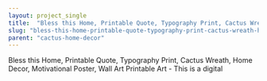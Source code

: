 ```yaml
---
layout: project_single
title:  "Bless this Home, Printable Quote, Typography Print, Cactus Wreath, Home Decor, Motivational Poster, Wall Art"
slug: "bless-this-home-printable-quote-typography-print-cactus-wreath-home-decor-motivational-poster-wall-art"
parent: "cactus-home-decor"
---
```

Bless this Home, Printable Quote, Typography Print, Cactus Wreath, Home Decor, Motivational Poster, Wall Art  Printable Art - This is a digital